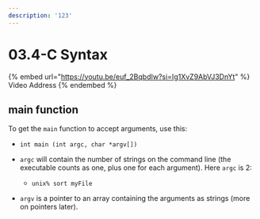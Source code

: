 ```yaml
---
description: '123'
---
```


# 03.4-C Syntax

{% embed url="https://youtu.be/euf_2BqbdIw?si=Ig1XvZ9AbVJ3DnYt" %}
Video Address
{% endembed %}

## main function

To get the `main` function to accept arguments, use this:

- `int main (int argc, char *argv[])`

- `argc` will contain the number of strings on the command line (the executable counts as one, plus one for each argument). Here `argc` is 2:
    - `unix% sort myFile`
- `argv` is a pointer to an array containing the arguments as strings (more on pointers later).
